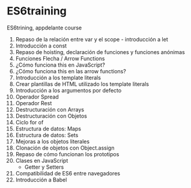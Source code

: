 # ES6training
ES6trining, appdelante course


1. Repaso de la relación entre var y el scope - introducción a let
2. Introducción a const
3. Repaso de hoisting, declaración de funciones y funciones anónimas
4. Funciones Flecha / Arrow Functions
5. ¿Cómo funciona this en JavaScript?
6. ¿Cómo funciona this en las arrow functions?
7. Introducción a los template literals
8. Crear plantillas de HTML utilizado los template literals
9. Introducción a los argumentos por defecto
10. Operador Spread
11. Operador Rest
12. Destructuración con Arrays
13. Destructuración con Objetos
14. Ciclo for of
15. Estructura de datos: Maps
16. Estructura de datos: Sets
17. Mejoras a los objetos literales
18. Clonación de objetos con Object.assign
19. Repaso de cómo funcionan los prototipos
20. Clases en JavaScript
    * Getter y Setters
21. Compatibilidad de ES6 entre navegadores
22. Introducción a Babel